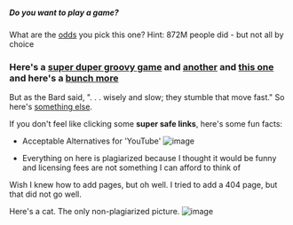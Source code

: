 <p align="center">
<h5> Do you want to play a game? </h5>
</p>

What are the [odds](https://www.youtube.com/watch?v=dQw4w9WgXcQ) you pick this one? Hint: 872M people did - but not all by choice


### Here's a [super duper groovy game](https://chromedino.com/) and [another](https://www.google.com/fbx?fbx=snake_arcade) and [this one](https://pacman.cc/) and here's a [bunch more](https://www.coolmathgames.com/)

But as the Bard said, ". . . wisely and slow; they stumble that move fast." So here's [something else](https://tetris.com/play-tetris).

If you don't feel like clicking some **super safe links**, here's some fun facts:

* Acceptable Alternatives for 'YouTube'
![image](https://preview.redd.it/5adf7jkicq961.png?width=960&crop=smart&auto=webp&s=2ddff2cfd3fab712c3425cbf37dd5f8ca1dc3d2a)

* Everything on here is plagiarized because I thought it would be funny and licensing fees are not something I can afford to think of

Wish I knew how to add pages, but oh well. I tried to add a 404 page, but that did not go well.

Here's a cat. The only non-plagiarized picture.
![image](https://lh3.googleusercontent.com/YvpFGPHLm6PHytCMCnxundfe4jV77SjdITAbetoiOsgtw1IngrxTu_tTUPBRr3WIre109egOOAQSOCMkHc2kqrLsm_u2PWUq3TV9HLp7RkuCpvLMtsEPe_aZCtYFCAhrEloHZNpUmOFTQdia7HzE1f7byqzb61iwSuUtcsn4Pk21OX4I_nqx-3VBm8dszX6uogszwWN14IIOVky0ARCMspwys7MfsmUdGptvGeLdFJ-HRM_X8IFLhVoheapHxRnI62nXWhU3PHRXy-bbiwBHcjwbcipeSybtwgw5e7IIOwMY9pI1SiIEcA2HKtN0L4Yv7Nd8aU_tCHGUxmlqN1Z7PcZ1NyDkuAU6-veSK7jX39wuC-UjOIwjxMTmBi0WTItR06GOA3levMcpt8XZ0urbc0tEPdWAd3aIBUP1GjKLVY9jFVSOYYWqRCL6KUgJf3PNj96fgDZCyMYSqNQCkZNGMdtavQjF4zSf9ycgd4rC7p7zfnxQsFs8gnJziiLddGzUld5Xs9fwLSGH2lO7buZ1PIFFIh_XlLcQBHTwrgxNvrBgq1sKrVdy9VXHaA9mQ_6mdOJthbGHS4WmV2IBKzpipLnau7cV_iRFZLmVKA3Ga3vqxE5gpno7MN-a6FuMy4P5FiZuPgCZYB9HaCmzDwErlTRYkD5_InoZjRhFz0aewGjsEaNznDVyuQ=w1296-h736-no?authuser=3)

